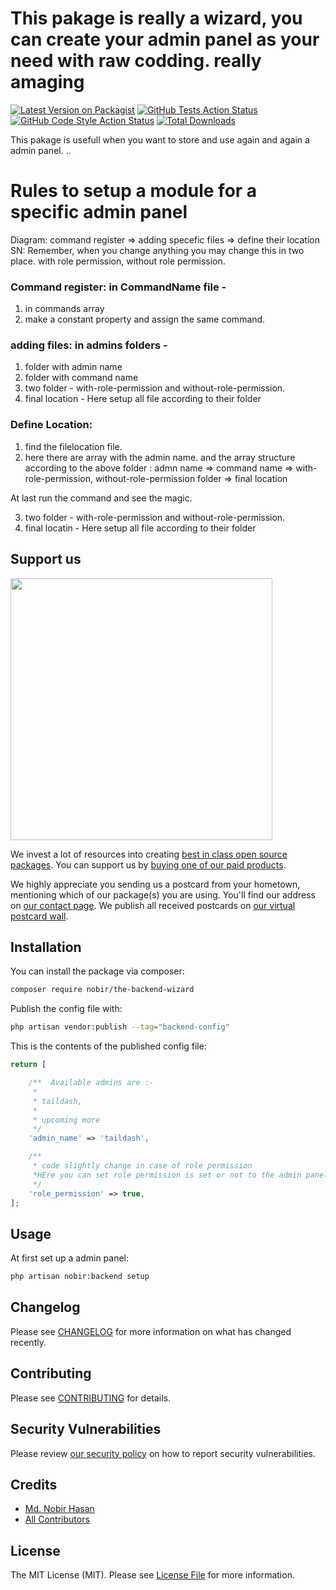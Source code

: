 # This pakage is really a wizard, you can create your admin panel as your need with raw codding. really amaging

[![Latest Version on Packagist](https://img.shields.io/packagist/v/nobir/the-backend-wizard.svg?style=flat-square)](https://packagist.org/packages/nobir/the-backend-wizard)
[![GitHub Tests Action Status](https://img.shields.io/github/actions/workflow/status/nobir/the-backend-wizard/run-tests.yml?branch=main&label=tests&style=flat-square)](https://github.com/nobir/the-backend-wizard/actions?query=workflow%3Arun-tests+branch%3Amain)
[![GitHub Code Style Action Status](https://img.shields.io/github/actions/workflow/status/nobir/the-backend-wizard/fix-php-code-style-issues.yml?branch=main&label=code%20style&style=flat-square)](https://github.com/nobir/the-backend-wizard/actions?query=workflow%3A"Fix+PHP+code+style+issues"+branch%3Amain)
[![Total Downloads](https://img.shields.io/packagist/dt/nobir/the-backend-wizard.svg?style=flat-square)](https://packagist.org/packages/nobir/the-backend-wizard)

This pakage is usefull when you want to store and use again and again a admin panel. ..

# Rules to setup a module for a specific admin panel

Diagram: command register => adding specefic files => define their location
SN: Remember, when you change anything you may change this in two place. with role permission, without role permission.

### Command register: in CommandName file -

1. in commands array
2. make a constant property and assign the same command.

### adding files: in admins folders -

1. folder with admin name
2. folder with command name
3. two folder - with-role-permission and without-role-permission.
4. final location - Here setup all file according to their folder

### Define Location:

1. find the filelocation file.
2. here there are array with the admin name. and the array structure according to the above folder : admn name => command name => with-role-permission, without-role-permission folder => final location

At last run the command and see the magic.

3. two folder - with-role-permission and without-role-permission.
4. final locatin - Here setup all file according to their folder

## Support us

[<img src="https://github-ads.s3.eu-central-1.amazonaws.com/the-backend-wizard.jpg?t=1" width="419px" />](https://spatie.be/github-ad-click/the-backend-wizard)

We invest a lot of resources into creating [best in class open source packages](https://spatie.be/open-source). You can support us by [buying one of our paid products](https://spatie.be/open-source/support-us).

We highly appreciate you sending us a postcard from your hometown, mentioning which of our package(s) you are using. You'll find our address on [our contact page](https://spatie.be/about-us). We publish all received postcards on [our virtual postcard wall](https://spatie.be/open-source/postcards).

## Installation

You can install the package via composer:

```bash
composer require nobir/the-backend-wizard
```

Publish the config file with:

```bash
php artisan vendor:publish --tag="backend-config"
```

This is the contents of the published config file:

```php
return [

    /**  Available admins are :-
     *
     * taildash,
     *
     * upcoming more
     */
    'admin_name' => 'taildash',

    /**
     * code slightly change in case of role permission
     *HEre you can set role permission is set or not to the admin panel
     */
    'role_permission' => true,
];
```

## Usage

At first set up a admin panel:

```bash
php artisan nobir:backend setup
```

## Changelog

Please see [CHANGELOG](CHANGELOG.md) for more information on what has changed recently.

## Contributing

Please see [CONTRIBUTING](CONTRIBUTING.md) for details.

## Security Vulnerabilities

Please review [our security policy](../../security/policy) on how to report security vulnerabilities.

## Credits

-   [Md. Nobir Hasan](https://github.com/nobir-hasan)
-   [All Contributors](../../contributors)

## License

The MIT License (MIT). Please see [License File](LICENSE.md) for more information.
